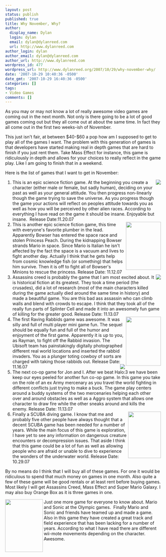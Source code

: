 ```yaml
---
layout: post
status: publish
published: true
title: Why November, Why?
author:
  display_name: Dylan
  login: dylan
  email: dylan@dylanreed.com
  url: http://www.dylanreed.com
author_login: dylan
author_email: dylan@dylanreed.com
author_url: http://www.dylanreed.com
wordpress_id: 477
wordpress_url: http://www.dylanreed.org/2007/10/29/why-november-why/
date: '2007-10-29 10:40:36 -0500'
date_gmt: '2007-10-29 16:40:36 -0500'
categories: []
tags:
- Video Games
comments: []
---
```

<p>As you may or may not know a lot of really awesome video games are coming out in the next month. Not only is there going to be a lot of good games coming out but they all come out at about the same time. In fact they all come out in the first two weeks-ish of November. </p>
<p>This just isn't fair, at between $40-$60 a pop how am I supposed to get to play all of the games I want. The problem with this generation of games is that developers have started making real in depth games that are hard to finish if you just rent them. Take Mass Effect for instance, this game is ridiculously in depth and allows for your choices to really reflect in the game play. Like I am going to finish that in a weekend.</p>
<p>Here is the list of games that I want to get in November:</p>
<ol>
<li><img src="http://i10.photobucket.com/albums/a124/boysofsheahem/blog graphics 2/masseffectfinalboxboxart_160w.jpg" align="right"/> This is an epic science fiction game. At the beginning you create a character (either&nbsp;male or female, but sadly human), deciding on your past as well as your general attitude. You then progress non-linearly though the game trying to save the universe. As you progress though the game your actions will reflect on peoples attitude towards you as well as how you will be perceived by other alien races. According to everything I have read on the game it should be insane. Enjoyable but insane.&nbsp; Release Date:11.20.07  </li>
<li><a title="Super Mario Galaxy" href="http://www.dylanreed.org/2007/10/15/good-god-mario-is-so-cool/" atomicselection="true"><img height="155" src="http://image.com.com/gamespot/images/2003/all/boxshots2/915692_68186.jpg" width="113" align="right"/></a>This is another epic science fiction game, this time with everyone's favorite plumber in the lead. Apparently Bowser has entered the space race and stolen Princess Peach. During the kidnapping Bowser strands Mario in space. Since Mario is Italian he isn't affected by the fact the space is a vacuum and lives to fight another day. Actually I think that he gets help from cosmic knowledge fish (or something) that helps him survive. Then it is off to fight all of Bowser's Minions to rescue the princess. Release Date: 11.12.07  </li>
<li><img src="http://i10.photobucket.com/albums/a124/boysofsheahem/blog graphics/AssassinsCreed_X360_CvrShtboxart_16.jpg" align="right"/> Assassins creed is probably the game that I am most excited about. It is historical fiction at its greatest. They took a time period (the crusades), did a lot of research (most of the main characters killed during the game actually died around the same time in history) and made a beautiful game. You are this bad ass assassin who can climb walls and blend with crowds to escape. I think that they took all of the really fun parts of Splinter Cell and made it into an awesomely fun game of killing for the greater good. Release Date: 11.13.07  </li>
<li><img height="158" src="http://www.gameplay.pl/Galeria/Gry6/438963015.jpg" width="113" align="right"/> The first Raving Rabbids game was awesome. It was silly and full of multi player mini game fun. The sequel should be equally fun and full of the humor and enjoyment of the first game. Apparently it is up to you, as Rayman, to fight off the Rabbid invasion. The Ubisoft team has painstakingly digitally photographed different real world locations and inserted the rabbid invaders. You as a plunger toting cowboy of sorts are charged with taking those rabbids out. Release Date: 11.16.07<img src="http://i10.photobucket.com/albums/a124/boysofsheahem/blog graphics/ARMTWOx360PFTfrontboxart_160w.jpg" align="right"/>  </li>
<li>The next co-op game for Jon and I. After we beat Halo:3 we have been keep our eyes peeled for another fun co-op game. In this game you take on the role of an ex Army mercenary as you travel the world fighting in different conflicts just trying to make a buck. The game play centers around a buddy systems of the two mercenaries helping each other over and around obstacles as well as a Aggro system that allows one character to draw fire while the other sneaks around and kills the enemy. Release Date: 11.13.07  </li>
<li><img height="150" src="http://www.gameplay.pl/Galeria/Gry6/482545093.jpg" width="106" align="right"/> Finally a SCUBA diving game. I know that me and probably five other people have always thought that a decent SCUBA game has been needed for a number of years. While the main focus of this game is exploration, I have yet to see any information on dangerous creature encounters or decompression issues. That aside I think that this game could be a lot of fun as well as allowing people who are afraid or unable to dive to experience the wonders of the underwater world. Release Date: 10.29.07</li></ol>
<p>By no means do I think that I will buy all of these games. For one it would be ridiculous to spend that much money on games in one month. Also quite a few of these game will be good rentals or at least rent before buying games. Most likely I will get Assassins Creed, Mass Effect and Super Mario Galaxy. I may also buy Orange Box as it is three games in one.</p>
<p><img height="170" src="http://www.gameplay.pl/Galeria/Gry6/251761609.jpg" width="122" align="left"/>Just one more game for everyone to know about.&nbsp;Mario and Sonic at the Olympic games.&nbsp; Finally Mario and Sonic and friends have teamed up and made a game. Also in this game they have created a great track and field experience that has been lacking for a number of years. According to what I have read&nbsp;there are different wii-mote movements depending on the character. Awesome.</p></p>
